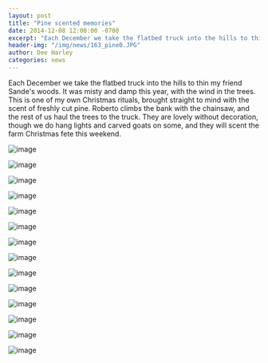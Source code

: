 ```yaml
---
layout: post
title: "Pine scented memories"
date: 2014-12-08 12:00:00 -0700
excerpt: "Each December we take the flatbed truck into the hills to thin my friend Sande's woods. It was ..."
header-img: "/img/news/163_pine0.JPG"
author: Dee Harley
categories: news
---
```

Each December we take the flatbed truck into the hills to thin my
friend Sande's woods. It was misty and damp this year, with the wind
in the trees. This is one of my own Christmas rituals, brought
straight to mind with the scent of freshly cut pine. Roberto climbs
the bank with the chainsaw, and the rest of us haul the trees to the
truck. They are lovely without decoration, though we do hang lights
and carved goats on some, and they will scent the farm Christmas fete
this weekend.

![image](/img/news/163_pine0.JPG)

![image](/img/news/163_pine1.JPG)

![image](/img/news/163_pine2.JPG)

![image](/img/news/163_pine22.JPG)

![image](/img/news/163_pine222.JPG)

![image](/img/news/163_pine3.JPG)

![image](/img/news/163_pine88.JPG)

![image](/img/news/163_pine4.JPG)

![image](/img/news/163_pine5.JPG)

![image](/img/news/163_pine6.JPG)

![image](/img/news/163_pine7.JPG)

![image](/img/news/163_pine8.JPG)

![image](/img/news/163_pine10.JPG)

![image](/img/news/163_pine9.JPG)

